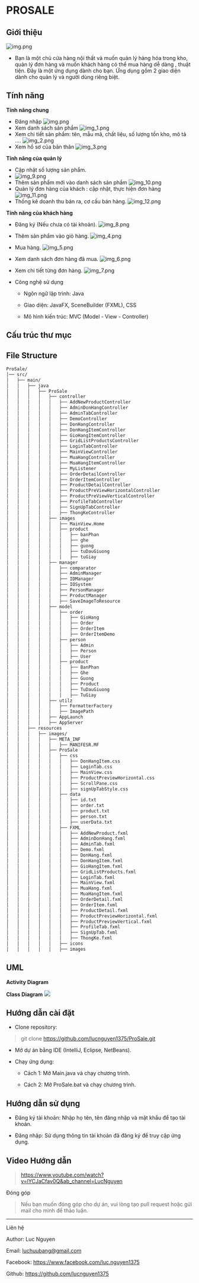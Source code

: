 # PROSALE   

## Giới thiệu
![img.png](images/img0.png)
- Bạn là một chủ cửa hàng nội thất và muốn quản lý hàng hóa trong kho, quản lý đơn hàng và muốn khách hàng có thể mua hàng dễ dàng , thuật tiện. Đây là một ứng dụng dành cho bạn. Ứng dụng gồm 2 giao diện dành cho quản lý và người dùng riêng biệt. 

## Tính năng

**Tính năng chung** 
- Đăng nhập
![img.png](images/img.png)
- Xem danh sách sản phẩm
![img_1.png](images/img_1.png)
- Xem chi tiết sản phẩm: tên, mẫu mã, chất liệu, số lượng tồn kho, mô tả ....
![img_2.png](images/img_2.png)
- Xem hồ sơ của bản thân
![img_3.png](images/img_3.png)
  

**Tính năng của quản lý**
- Cập nhật số lượng sản phẩm.
- ![img_9.png](images/img_9.png)
- Thêm sản phẩm mới vào danh sách sản phẩm
![img_10.png](images/img_10.png)
- Quản lý đơn hàng của khách : cập nhật, thực hiện đơn hàng
![img_11.png](images/img_11.png)
- Thống kê doanh thu bán ra, cơ cấu bán hàng.
![img_12.png](images/img_12.png)


**Tính năng của khách hàng**
- Đăng ký (Nếu chưa có tài khoản).
![img_8.png](images/img_8.png)
- Thêm sản phẩm vào giỏ hàng.
![img_4.png](images/img_4.png)
- Mua hàng.
![img_5.png](images/img_5.png)
- Xem danh sách đơn hàng đã mua.
![img_6.png](images/img_6.png)
- Xem chi tiết từng đơn hàng.
![img_7.png](images/img_7.png)
    



- Công nghệ sử dụng

  + Ngôn ngữ lập trình: Java

  + Giao diện: JavaFX, SceneBuilder (FXML), CSS

  + Mô hình kiến trúc: MVC (Model - View - Controller)

## Cấu trúc thư mục

## File Structure
```bash
ProSale/
│── src/
│   ├── main/
│   │   ├── java
│   │   │   ├── ProSale
│   │   │   │   ├── controller
│   │   │   │   │   ├── AddNewProductController
│   │   │   │   │   ├── AdminDonHangController
│   │   │   │   │   ├── AdminTabController
│   │   │   │   │   ├── DemoController
│   │   │   │   │   ├── DonHangController
│   │   │   │   │   ├── DonHangItemController 
│   │   │   │   │   ├── GioHangItemController
│   │   │   │   │   ├── GridListProductsController
│   │   │   │   │   ├── LoginTabController
│   │   │   │   │   ├── MainViewController
│   │   │   │   │   ├── MuaHangController
│   │   │   │   │   ├── MuaHangItemController
│   │   │   │   │   ├── MyListener
│   │   │   │   │   ├── OrderDetailController
│   │   │   │   │   ├── OrderItemController
│   │   │   │   │   ├── ProductDetailController
│   │   │   │   │   ├── ProductPreViewHorizontalController
│   │   │   │   │   ├── ProductPreViewVerticalController
│   │   │   │   │   ├── ProfileTabController
│   │   │   │   │   ├── SignUpTabController
│   │   │   │   │   ├── ThongKeController
│   │   │   │   ├── images
│   │   │   │   │   ├── MainView.Home
│   │   │   │   │   ├── product 
│   │   │   │   │   │   ├── banPhan
│   │   │   │   │   │   ├── ghe
│   │   │   │   │   │   ├── guong
│   │   │   │   │   │   ├── tuDauGiuong
│   │   │   │   │   │   ├── tuGiay
│   │   │   │   ├── manager
│   │   │   │   │   ├── comparator
│   │   │   │   │   ├── AdminManager
│   │   │   │   │   ├── IDManager
│   │   │   │   │   ├── IOSystem
│   │   │   │   │   ├── PersonManager
│   │   │   │   │   ├── ProductManager
│   │   │   │   │   ├── SaveImageToResource
│   │   │   │   ├── model
│   │   │   │   │   ├── order
│   │   │   │   │   │   ├── GioHang
│   │   │   │   │   │   ├── Order
│   │   │   │   │   │   ├── OrderItem
│   │   │   │   │   │   ├── OrderItemDemo
│   │   │   │   │   ├── person
│   │   │   │   │   │   ├── Admin
│   │   │   │   │   │   ├── Person
│   │   │   │   │   │   ├── User
│   │   │   │   │   ├── product
│   │   │   │   │   │   ├── BanPhan
│   │   │   │   │   │   ├── Ghe 
│   │   │   │   │   │   ├── Guong
│   │   │   │   │   │   ├── Product
│   │   │   │   │   │   ├── TuDauGiuong
│   │   │   │   │   │   ├── TuGiay
│   │   │   │   ├── utilz
│   │   │   │   │   ├── FormatterFactory
│   │   │   │   │   ├── ImagePath
│   │   │   │   ├── AppLaunch
│   │   │   │   ├── AppServer
│   │   ├── resources
│   │   │   ├── images/
│   │   │   │   ├── META_INF
│   │   │   │   │   ├── MANIFESR.MF
│   │   │   │   ├── ProSale
│   │   │   │   │   ├── css
│   │   │   │   │   │   ├── DonHangItem.css
│   │   │   │   │   │   ├── LoginTab.css
│   │   │   │   │   │   ├── MainView.css
│   │   │   │   │   │   ├── ProductPreviewHorizontal.css
│   │   │   │   │   │   ├── ScrollPane.css
│   │   │   │   │   │   ├── signUpTabStyle.css
│   │   │   │   │   ├── data
│   │   │   │   │   │   ├── id.txt
│   │   │   │   │   │   ├── order.txt
│   │   │   │   │   │   ├── product.txt
│   │   │   │   │   │   ├── person.txt
│   │   │   │   │   │   ├── userData.txt
│   │   │   │   │   ├── FXML
│   │   │   │   │   │   ├── AddNewProduct.fxml
│   │   │   │   │   │   ├── AdminDonHang.fxml
│   │   │   │   │   │   ├── AdminTab.fxml
│   │   │   │   │   │   ├── Demo.fxml
│   │   │   │   │   │   ├── DonHang.fxml
│   │   │   │   │   │   ├── DonHangItem.fxml
│   │   │   │   │   │   ├── GioHangItem.fxml
│   │   │   │   │   │   ├── GridListProducts.fxml
│   │   │   │   │   │   ├── LoginTab.fxml
│   │   │   │   │   │   ├── MainView.fxml
│   │   │   │   │   │   ├── MuaHang.fxml
│   │   │   │   │   │   ├── MuaHangItem.fxml
│   │   │   │   │   │   ├── OrderDetail.fxml
│   │   │   │   │   │   ├── OrderItem.fxml
│   │   │   │   │   │   ├── ProductDetail.fxml
│   │   │   │   │   │   ├── ProductPreviewHorizontal.fxml
│   │   │   │   │   │   ├── ProductPreviewVertical.fxml
│   │   │   │   │   │   ├── ProfileTab.fxml
│   │   │   │   │   │   ├── SignUpTab.fxml
│   │   │   │   │   │   ├── ThongKe.fxml
│   │   │   │   │   ├── icons
│   │   │   │   │   ├── images
```
## UML

**Activity Diagram**

**Class Diagram**
![](images/ClassDiagram.drawio.png)
## Hướng dẫn cài đặt

- Clone repository:

> git clone https://github.com/lucnguyen1375/ProSale.git

- Mở dự án bằng IDE (IntelliJ, Eclipse, NetBeans).

- Chạy ứng dụng:

  + Cách 1: Mở Main.java và chạy chương trình.

  + Cách 2: Mở ProSale.bat và chạy chương trình.

## Hướng dẫn sử dụng

+ Đăng ký tài khoản: Nhập họ tên, tên đăng nhập và mật khẩu để tạo tài khoản.

+ Đăng nhập: Sử dụng thông tin tài khoản đã đăng ký để truy cập ứng dụng.


## Video Hướng dẫn

> https://www.youtube.com/watch?v=lYCJaCfav0Q&ab_channel=LucNguyen

Đóng góp

> Nếu bạn muốn đóng góp cho dự án, vui lòng tạo pull request hoặc gửi mail cho mình để thảo luận.

---

Liên hệ

Author: Luc Nguyen

Email: luchuubang@gmail.com

Facebook: https://www.facebook.com/luc.nguyen1375

Github: https://github.com/lucnguyen1375

